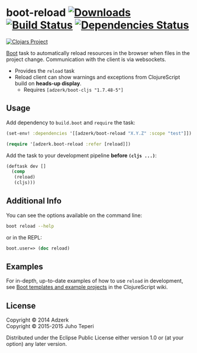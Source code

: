 # boot-reload [![Downloads](https://jarkeeper.com/adzerk/boot-reload/downloads.svg)](https://jarkeeper.com/adzerk/boot-reload) [![Build Status](https://travis-ci.org/adzerk-oss/boot-reload.svg?branch=master)](https://travis-ci.org/adzerk-oss/boot-reload) [![Dependencies Status](https://jarkeeper.com/adzerk/boot-reload/status.svg)](https://jarkeeper.com/adzerk/boot-reload)

[![Clojars Project][2]][3]

[Boot][1] task to automatically reload resources in the browser when files in
the project change. Communication with the client is via websockets.

* Provides the `reload` task
* Reload client can show warnings and exceptions from ClojureScript build on **heads-up display**.
    * Requires `[adzerk/boot-cljs "1.7.48-5"]`

## Usage

Add dependency to `build.boot` and `require` the task:

```clj
(set-env! :dependencies '[[adzerk/boot-reload "X.Y.Z" :scope "test"]])

(require '[adzerk.boot-reload :refer [reload]])
```

Add the task to your development pipeline **before `(cljs ...)`**:

```clj
(deftask dev []
  (comp
   (reload)
   (cljs)))
```

## Additional Info

You can see the options available on the command line:

```bash
boot reload --help
```

or in the REPL:

```clj
boot.user=> (doc reload)
```

## Examples

For in-depth, up-to-date examples of how to use `reload` in development, see
[Boot templates and example projects](https://github.com/clojure/clojurescript/wiki#boot)
in the ClojureScript wiki.

## License

Copyright &copy; 2014 Adzerk<br>
Copyright &copy; 2015-2015 Juho Teperi

Distributed under the Eclipse Public License either version 1.0 or (at
your option) any later version.

[1]:                https://github.com/boot-clj/boot
[2]:                http://clojars.org/adzerk/boot-reload/latest-version.svg?cache=6
[3]:                http://clojars.org/adzerk/boot-reload
